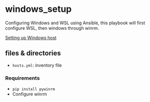 # windows_setup
Configuring Windows and WSL using Ansible, this playbook will first configure WSL, then windows through winrm.

[Setting up Windows host](https://docs.ansible.com/ansible/latest/user_guide/windows_setup.html)

## files & directories
- `hosts.yml`: inventory file

### Requirements
- `pip install pywinrm`
- Configure winrm